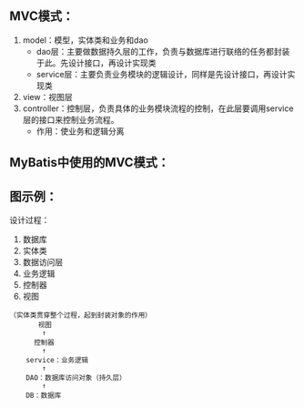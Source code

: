## MVC模式：
1. model：模型，实体类和业务和dao
    * dao层：主要做数据持久层的工作，负责与数据库进行联络的任务都封装于此。先设计接口，再设计实现类
    * service层：主要负责业务模块的逻辑设计，同样是先设计接口，再设计实现类
2. view：视图层
3. controller：控制层，负责具体的业务模块流程的控制，在此层要调用service层的接口来控制业务流程。
    * 作用：使业务和逻辑分离


## MyBatis中使用的MVC模式：



## 图示例：
设计过程：
1. 数据库
2. 实体类
3. 数据访问层
4. 业务逻辑
5. 控制器
6. 视图
```
（实体类贯穿整个过程，起到封装对象的作用）
       视图   
        ↑
      控制器
        ↑
    service：业务逻辑
        ↑
    DAO：数据库访问对象（持久层）
        ↑
    DB：数据库
```
